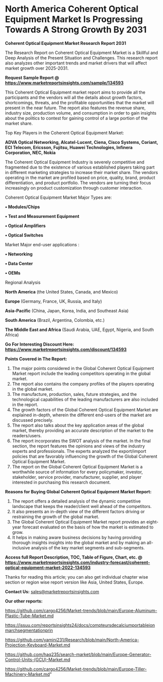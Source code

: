 # North America Coherent Optical Equipment Market Is Progressing Towards A Strong Growth By 2031

<strong>Coherent Optical Equipment Market Research Report 2031</strong>

The Research Report on Coherent Optical Equipment Market is a Skillful and Deep Analysis of the Present Situation and Challenges. This research report also analyzes other important trends and market drivers that will affect market growth over 2025-2031.

<strong>Request Sample Report @ <a href=https://www.marketreportsinsights.com/sample/134593>https://www.marketreportsinsights.com/sample/134593</a></strong>

This Coherent Optical Equipment market report aims to provide all the participants and the vendors will all the details about growth factors, shortcomings, threats, and the profitable opportunities that the market will present in the near future. The report also features the revenue share, industry size, production volume, and consumption in order to gain insights about the politics to contest for gaining control of a large portion of the market share.

Top Key Players in the Coherent Optical Equipment Market:

<strong>ADVA Optical Networking, Alcatel-Lucent, Ciena, Cisco Systems, Coriant, ECI Telecom, Ericsson, Fujitsu, Huawei Technologies, Infinera Corporation, NEC, Nokia</strong>

The Coherent Optical Equipment Industry is severely competitive and fragmented due to the existence of various established players taking part in different marketing strategies to increase their market share. The vendors operating in the market are profiled based on price, quality, brand, product differentiation, and product portfolio. The vendors are turning their focus increasingly on product customization through customer interaction.

Coherent Optical Equipment Market Major Types are:

<strong>• Modules/Chips

• Test and Measurement Equipment

• Optical Amplifiers

• Optical Switches</strong>

Market Major end-user applications :

<strong>• Networking

• Data Center

• OEMs</strong>

Regional Analysis

</u><strong><b>North America</b></strong> (the United States, Canada, and Mexico)

<strong><b>Europe </b></strong>(Germany, France, UK, Russia, and Italy)

<strong><b>Asia-Pacific</b></strong> (China, Japan, Korea, India, and Southeast Asia)

<strong><b>South America</b></strong> (Brazil, Argentina, Colombia, etc.)

<strong><b>The Middle East and Africa</b></strong> (Saudi Arabia, UAE, Egypt, Nigeria, and South Africa)

<strong>Go For Interesting Discount Here: <a href=https://www.marketreportsinsights.com/discount/134593>https://www.marketreportsinsights.com/discount/134593</a></strong>

<strong>Points Covered in The Report:</strong>
<ol>
  <li>The major points considered in the Global Coherent Optical Equipment Market report include the leading competitors operating in the global market.</li>
  <li>The report also contains the company profiles of the players operating in the global market.</li>
  <li>The manufacture, production, sales, future strategies, and the technological capabilities of the leading manufacturers are also included in the report.</li>
  <li>The growth factors of the Global Coherent Optical Equipment Market are explained in-depth, wherein the different end-users of the market are discussed precisely.</li>
  <li>The report also talks about the key application areas of the global market, thereby providing an accurate description of the market to the readers/users.</li>
  <li>The report incorporates the SWOT analysis of the market. In the final section, the report features the opinions and views of the industry experts and professionals. The experts analyzed the export/import policies that are favorably influencing the growth of the Global Coherent Optical Equipment Market.</li>
  <li>The report on the Global Coherent Optical Equipment Market is a worthwhile source of information for every policymaker, investor, stakeholder, service provider, manufacturer, supplier, and player interested in purchasing this research document.</li>
</ol>
<strong>Reasons for Buying Global Coherent Optical Equipment Market Report:</strong>

<ol>
  <li>The report offers a detailed analysis of the dynamic competitive landscape that keeps the reader/client well ahead of the competitors.</li>
  <li>It also presents an in-depth view of the different factors driving or restraining the growth of the global market.</li>
  <li>The Global Coherent Optical Equipment Market report provides an eight-year forecast evaluated on the basis of how the market is estimated to grow.</li>
  <li>It helps in making aware business decisions by having providing thorough insights insights into the global market and by making an all-inclusive analysis of the key market segments and sub-segments.</li>
</ol>
<strong>Access full Report Description, TOC, Table of Figure, Chart, etc. @ <a href=https://www.marketreportsinsights.com/industry-forecast/coherent-optical-equipment-market-2022-134593>https://www.marketreportsinsights.com/industry-forecast/coherent-optical-equipment-market-2022-134593</a></strong>


Thanks for reading this article; you can also get individual chapter wise section or region wise report version like Asia, United States, Europe.

<strong>Contact Us:</strong>
sales@marketreportsinsights.com

<strong>Our other reports:</strong>

<a href=https://github.com/cargo4256/Market-trends/blob/main/Europe-Aluminum-Plastic-Tube-Market.md>https://github.com/cargo4256/Market-trends/blob/main/Europe-Aluminum-Plastic-Tube-Market.md</a>

<a href=https://issuu.com/reportsinsights24/docs/compteursdecalciumportableionmarchsegmentationprin>https://issuu.com/reportsinsights24/docs/compteursdecalciumportableionmarchsegmentationprin</a>

<a href=https://github.com/yamini231/Research/blob/main/North-America-Projection-Keyboard-Market.md>https://github.com/yamini231/Research/blob/main/North-America-Projection-Keyboard-Market.md</a>

<a href=https://github.com/haq235/search-market/blob/main/Europe-Generator-Control-Units-(GCU)-Market.md>https://github.com/haq235/search-market/blob/main/Europe-Generator-Control-Units-(GCU)-Market.md</a>

<a href=https://github.com/cargo4256/Market-trends/blob/main/Europe-Tiller-Machinery-Market.md>https://github.com/cargo4256/Market-trends/blob/main/Europe-Tiller-Machinery-Market.md</a>"
